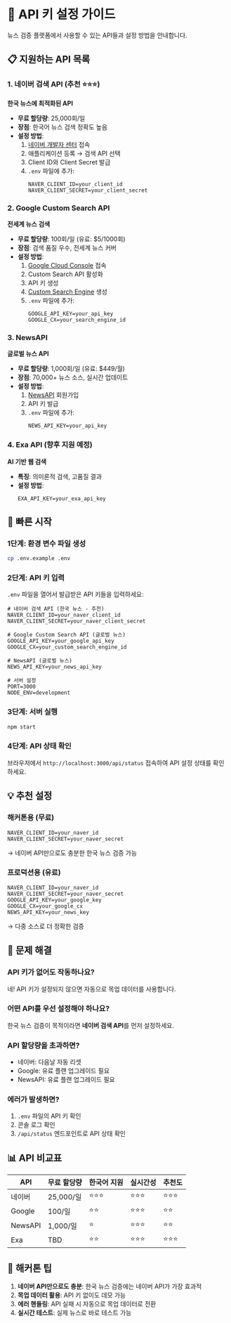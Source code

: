 # 🔑 API 키 설정 가이드

뉴스 검증 플랫폼에서 사용할 수 있는 API들과 설정 방법을 안내합니다.

## 📋 지원하는 API 목록

### 1. 네이버 검색 API (추천 ⭐⭐⭐)
**한국 뉴스에 최적화된 API**

- **무료 할당량**: 25,000회/일
- **장점**: 한국어 뉴스 검색 정확도 높음
- **설정 방법**:
  1. [네이버 개발자 센터](https://developers.naver.com/main/) 접속
  2. 애플리케이션 등록 → 검색 API 선택
  3. Client ID와 Client Secret 발급
  4. `.env` 파일에 추가:
     ```
     NAVER_CLIENT_ID=your_client_id
     NAVER_CLIENT_SECRET=your_client_secret
     ```

### 2. Google Custom Search API
**전세계 뉴스 검색**

- **무료 할당량**: 100회/일 (유료: $5/1000회)
- **장점**: 검색 품질 우수, 전세계 뉴스 커버
- **설정 방법**:
  1. [Google Cloud Console](https://console.cloud.google.com/) 접속
  2. Custom Search API 활성화
  3. API 키 생성
  4. [Custom Search Engine](https://cse.google.com/) 생성
  5. `.env` 파일에 추가:
     ```
     GOOGLE_API_KEY=your_api_key
     GOOGLE_CX=your_search_engine_id
     ```

### 3. NewsAPI
**글로벌 뉴스 API**

- **무료 할당량**: 1,000회/일 (유료: $449/월)
- **장점**: 70,000+ 뉴스 소스, 실시간 업데이트
- **설정 방법**:
  1. [NewsAPI](https://newsapi.org/) 회원가입
  2. API 키 발급
  3. `.env` 파일에 추가:
     ```
     NEWS_API_KEY=your_api_key
     ```

### 4. Exa API (향후 지원 예정)
**AI 기반 웹 검색**

- **특징**: 의미론적 검색, 고품질 결과
- **설정 방법**:
  ```
  EXA_API_KEY=your_exa_api_key
  ```

## 🚀 빠른 시작

### 1단계: 환경 변수 파일 생성
```bash
cp .env.example .env
```

### 2단계: API 키 입력
`.env` 파일을 열어서 발급받은 API 키들을 입력하세요:

```env
# 네이버 검색 API (한국 뉴스 - 추천)
NAVER_CLIENT_ID=your_naver_client_id
NAVER_CLIENT_SECRET=your_naver_client_secret

# Google Custom Search API (글로벌 뉴스)
GOOGLE_API_KEY=your_google_api_key
GOOGLE_CX=your_custom_search_engine_id

# NewsAPI (글로벌 뉴스)
NEWS_API_KEY=your_news_api_key

# 서버 설정
PORT=3000
NODE_ENV=development
```

### 3단계: 서버 실행
```bash
npm start
```

### 4단계: API 상태 확인
브라우저에서 `http://localhost:3000/api/status` 접속하여 API 설정 상태를 확인하세요.

## 💡 추천 설정

### 해커톤용 (무료)
```env
NAVER_CLIENT_ID=your_naver_id
NAVER_CLIENT_SECRET=your_naver_secret
```
→ 네이버 API만으로도 충분한 한국 뉴스 검증 가능

### 프로덕션용 (유료)
```env
NAVER_CLIENT_ID=your_naver_id
NAVER_CLIENT_SECRET=your_naver_secret
GOOGLE_API_KEY=your_google_key
GOOGLE_CX=your_google_cx
NEWS_API_KEY=your_news_key
```
→ 다중 소스로 더 정확한 검증

## 🔧 문제 해결

### API 키가 없어도 작동하나요?
네! API 키가 설정되지 않으면 자동으로 목업 데이터를 사용합니다.

### 어떤 API를 우선 설정해야 하나요?
한국 뉴스 검증이 목적이라면 **네이버 검색 API**를 먼저 설정하세요.

### API 할당량을 초과하면?
- 네이버: 다음날 자동 리셋
- Google: 유료 플랜 업그레이드 필요
- NewsAPI: 유료 플랜 업그레이드 필요

### 에러가 발생하면?
1. `.env` 파일의 API 키 확인
2. 콘솔 로그 확인
3. `/api/status` 엔드포인트로 API 상태 확인

## 📊 API 비교표

| API | 무료 할당량 | 한국어 지원 | 실시간성 | 추천도 |
|-----|------------|------------|----------|--------|
| 네이버 | 25,000/일 | ⭐⭐⭐ | ⭐⭐⭐ | ⭐⭐⭐ |
| Google | 100/일 | ⭐⭐ | ⭐⭐⭐ | ⭐⭐ |
| NewsAPI | 1,000/일 | ⭐ | ⭐⭐⭐ | ⭐⭐ |
| Exa | TBD | ⭐⭐ | ⭐⭐⭐ | ⭐⭐⭐ |

## 🎯 해커톤 팁

1. **네이버 API만으로도 충분**: 한국 뉴스 검증에는 네이버 API가 가장 효과적
2. **목업 데이터 활용**: API 키 없이도 데모 가능
3. **에러 핸들링**: API 실패 시 자동으로 목업 데이터로 전환
4. **실시간 테스트**: 실제 뉴스로 바로 테스트 가능
